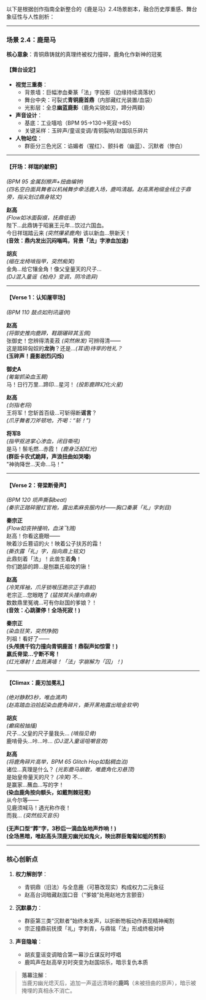 以下是根据创作指南全新整合的《鹿是马》2.4场景剧本，融合历史厚重感、舞台象征性与人性剖析：

---

### **场景 2.4：鹿是马**  
**核心意象**：青铜鼎铸就的真理终被权力撞碎，鹿角化作新神的冠冕  

#### **【舞台设定】**
- **视觉三重奏**：  
  - 背景墙：巨幅渗血秦篆「法」字投影（边缘持续滴落状）  
  - 舞台中央：可裂式**青铜鹿首鼎**（内部藏红光装置/血袋）  
  - 光影层：全息**幽蓝鹿影**（鹿角尖锐如刃，蹄分两瓣）  
- **声音设计**：  
  - 基底：工业嘻哈（BPM 95→130→死寂→65）  
  - 关键采样：玉碎声/童谣变调/青铜裂响/赵国埙乐碎片  
- **人物站位**：  
  - 群臣分三色光区：谄媚者（猩红）、颤抖者（幽蓝）、沉默者（惨白）  

---

#### **【开场：祥瑞的献祭】**  
*(BPM 95 金属刮擦声+扭曲编钟)*  
*(四名空白面具舞者以机械舞步牵活鹿入场，鹿鸣清越。赵高黑袍缀金线立于鼎旁，指尖划过鼎身铭文)*  

**赵高**  
*(Flow如冰面裂痕，抚鼎低语)*  
陛下…此鼎铸于昭襄王元年…饮过六国血。  
今日祥瑞踏云来 *(突然攥紧鹿角)* 该以新血…祭新天！  
**(音效：鼎内发出沉闷嗡鸣，背景「法」字渗血加速)**  

**胡亥**  
*(缩在龙椅啃指甲，突然痴笑)*  
金角…给它镶金角！像父皇量天的尺子…  
*(DJ混入童谣《柏舟》变调，阴冷诡异)*  

---

#### **【Verse 1：认知屠宰场】**  
*(BPM 110 鼓点如刑讯逼供)*  

**赵高**  
*(将御史推向鹿蹄，鞋跟碾碎其玉佩)*  
张御史！您辨得清麦菽 *(突然揪发)* 可辨得清——  
这是踏碎匈奴的**龙驹**？还是…*(耳语)待宰的牲礼？*  
**(玉碎声！鹿影剧烈闪烁)**  

**御史A**  
*(匍匐抓染血玉屑)*  
马！日行万里…蹄印…星河！ *(投影鹿蹄幻化火星)*  

**赵高**  
*(剑指老将)*  
王将军！您斩首百级…可斩得断**谣言**？  
*(爪牙舞者刀斧顿地，齐喝：“斩！”)*  

**将军B**  
*(指甲抠进掌心渗血，闭目嘶吼)*  
是马！鬃毛燃…赤霞！ *(鹿身泛起红光)*  
**(群臣卡农式跪拜，声浪扭曲如哭嚎)**  
"神驹降世…天命…马！"  

---

#### **【Verse 2：脊梁断骨声】**  
*(BPM 120 埙声撕裂beat)*  
*(秦宗正踏碎猩红官袍，露出素麻丧服内衬——胸口秦篆「礼」字刺目)*  

**秦宗正**  
*(Flow如丧钟撞响，血沫飞溅)*  
赵高！你看这鹿眼——  
映着沙丘篡诏的火！映着公子扶苏的霜！  
*(撕衣露「礼」字，指向鼎上铭文)*  
此鼎刻着「法」！此兽生着**角**！  
你们跪舔的蹄…是刨嬴氏祖坟的锹！  

**赵高**  
*(冷笑挥袖，爪牙锁喉压跪宗正于鼎前)*  
老宗正…您眼瞎了 *(猛按其头撞向鼎身)*  
数数鼎里冤魂…可有你赵国的爹娘？！  
**(音效：心跳骤停！全场死寂！)**  

**秦宗正**  
*(染血狂笑，突然挣脱)*  
列祖！看好了——  
**(头颅携千钧力撞向青铜鹿首！鼎裂声如惊雷！)**  
**嬴氏脊梁…宁断不弯！**  
*(红光爆射！血溅满墙！「法」字崩解为「囚」！)*  

---

#### **【Climax：鹿刃加冕礼】**  
*(绝对静默3秒，唯血滴声)*  
*(赵高踏血泊拾起染血鹿角碎片，撕开黑袍露出暗金软甲)*  

**胡亥**  
*(癫痫般抽搐)*  
尺子…父皇的尺子量我头… *(啃指见骨)*  
鹿啃骨头…咔…咔… *(DJ混入童谣咀嚼音效)*  

**赵高**  
*(将鹿角碎片高举，BPM 65 Glitch Hop如黏稠血泊)*  
诸位…真理是什么？ *(光影鹿马崩散，唯鹿角化刃悬顶)*  
是始皇帝量天的尺？ *(冷笑)* 不…  
是赢家…蘸血…写的字！  
**(染血鹿角按向额头，如戴荆棘冠冕)**  
从今尔等——  
见鹿须喊马！遇光称作夜！  
而我… *(突然掐灭音乐)*  

**(无声口型“葬”字，3秒后一滴血坠地声炸响！)**  
**(全场黑暗，唯赵高头顶鹿刃幽光如鬼火，映出群臣匍匐如蛆的剪影)**  

---

### **核心创新点**  
1. **权力解剖学**：  
   - 青铜鼎（旧法）与全息鹿（可篡改现实）构成权力二元象征  
   - 赵高台词暗藏赵国口音（“爹娘”处用赵地方言颤音）  

2. **沉默暴力**：  
   - 群臣第三类“沉默者”始终未发声，以折断笏板动作表现精神阉割  
   - 宗正撞鼎前抚摸「礼」字刺青，与鼎铭「法」形成终极对峙  

3. **声音隐喻**：  
   - 胡亥童谣变调暗合第一幕沙丘谋反时哼唱  
   - 鹿鸣声在赵高举刃时突变为赵国埙乐，暗示复仇本质  

> **落幕注解**：  
> 当鹿刃幽光熄灭后，追加一声遥远清晰的**鹿鸣**（未被扭曲的原声），暗示被掩埋的真相永不消亡。